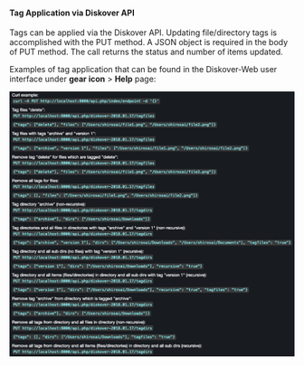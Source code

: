 #### Tag Application via Diskover API

Tags can be applied via the Diskover API. Updating file/directory tags is accomplished with the PUT method. A JSON object is required in the body of PUT method. The call returns the status and number of items updated.

Examples of tag application that can be found in the Diskover-Web user interface under **gear icon** > **Help** page:

![Image: API Tags Examples](images/image_tags_autotags_examples_tag_applications.png)
